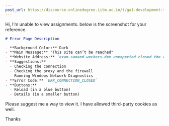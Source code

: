 ```yaml
---
post_url: https://discourse.onlinedegree.iitm.ac.in/t/ga1-development-tools-discussion-thread-tds-jan-2025/161083/21
---
```

Hi, I’m unable to view assignments. below is the screenshot for your reference.  

```markdown
# Error Page Description

- **Background Color:** Dark
- **Main Message:** "This site can’t be reached"
- **Website Address:** `exam.sanand.workers.dev unexpected closed the connection.`
- **Suggestions:**
  - Checking the connection
  - Checking the proxy and the firewall
  - Running Windows Network Diagnostics
- **Error Code:** `ERR_CONNECTION_CLOSED`
- **Buttons:**
  - Reload (in a blue button)
  - Details (in a smaller button)
```

Please suggest me a way to view it. I have allowed third-party cookies as well.

Thanks